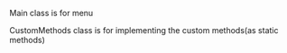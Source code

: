 Main class is for menu

CustomMethods class is for implementing the custom methods(as static methods)
